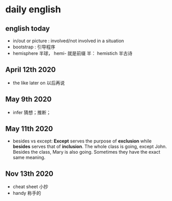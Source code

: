 # daily english

## english today

- in/out or picture : involved/not involved in a situation
- bootstrap : 引导程序
- hemisphere 半球， hemi- 就是前缀 半： hemistich 半古诗

## April 12th 2020

- the like later on 以后再说

## May 9th 2020

- infer 猜想；推断；

## May 11th 2020

- besides vs except: **Except** serves the purpose of **exclusion** while **besides** serves that of **inclusion**. The whole class is going, except John. Besides the class, Mary is also going. Sometimes they have the exact same meaning.

## Nov 13th 2020

- cheat sheet 小抄
- handy 称手的
